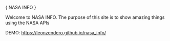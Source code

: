 { NASA INFO }

Welcome to NASA INFO. The purpose of this site is to show amazing things using the NASA APIs

DEMO: https://leonzendero.github.io/nasa_info/